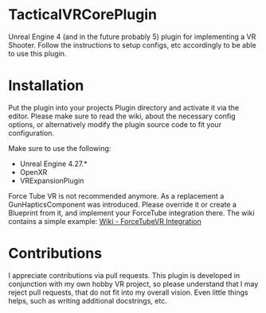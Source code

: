 # TacticalVRCorePlugin
Unreal Engine 4 (and in the future probably 5) plugin for implementing a VR Shooter. Follow the instructions to setup configs, etc accordingly to be able to use this plugin.

# Installation
Put the plugin into your projects Plugin directory and activate it via the editor. Please make sure to read the wiki, about the necessary config options, or alternatively modify the plugin source code to fit your configuration.

Make sure to use the following:
- Unreal Engine 4.27.*
- OpenXR
- VRExpansionPlugin

Force Tube VR is not recommended anymore. As a replacement a GunHapticsComponent was introduced. Please override it or create a Blueprint from it, and implement your ForceTube integration there.
The wiki contains a simple example: [Wiki - ForceTubeVR Integration](https://github.com/Tomura/TacticalVRCorePlugin/wiki/ForceTubeVR-Integration)

# Contributions
I appreciate contributions via pull requests. This plugin is developed in conjunction with my own hobby VR project, so please understand that I may reject pull requests, that do not fit into my overall vision. Even little things helps, such as writing additional docstrings, etc.

